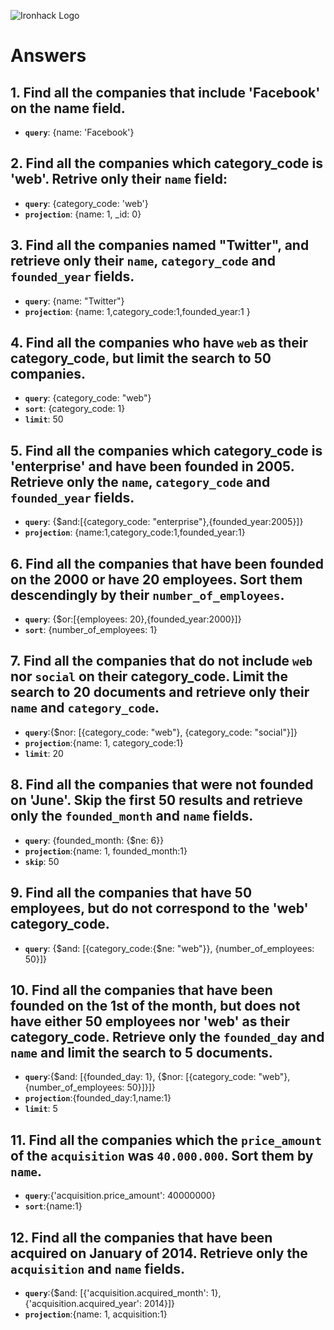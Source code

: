 ![Ironhack Logo](https://i.imgur.com/1QgrNNw.png)

# Answers

## 1. Find all the companies that include 'Facebook' on the **name** field.

 - **`query`**: {name: 'Facebook'}
 
 ## 2. Find all the companies which **category_code** is 'web'. Retrive only their `name` field:

 - **`query`**: {category_code: 'web'}
 - **`projection`**: {name: 1, _id: 0}

## 3. Find all the companies named "Twitter", and retrieve only their `name`, `category_code` and `founded_year` fields.
- **`query`**: {name: "Twitter"} 
- **`projection`**: {name: 1,category_code:1,founded_year:1 }

## 4. Find all the companies who have `web` as their **category_code**, but limit the search to 50 companies.
- **`query`**: {category_code: "web"}
- **`sort`**: {category_code: 1}
- **`limit`**: 50

## 5. Find all the companies which **category_code** is 'enterprise' and have been founded in 2005. Retrieve only the `name`, `category_code` and `founded_year` fields.

- **`query`**: {$and:[{category_code: "enterprise"},{founded_year:2005}]}
- **`projection`**: {name:1,category_code:1,founded_year:1}

## 6. Find all the companies that have been **founded** on the 2000 or have 20 **employees**. Sort them descendingly by their `number_of_employees`.

- **`query`**: {$or:[{employees: 20},{founded_year:2000}]}
- **`sort`**: {number_of_employees: 1}

## 7. Find all the companies that do not include `web` nor `social` on their **category_code**. Limit the search to 20 documents and retrieve only their `name` and `category_code`.
- **`query`**:{$nor: [{category_code: "web"}, {category_code: "social"}]}
- **`projection`**:{name: 1, category_code:1}
- **`limit`**: 20


## 8. Find all the companies that were not **founded** on 'June'. Skip the first 50 results and retrieve only the `founded_month` and `name` fields.
- **`query`**: {founded_month: {$ne: 6}}
- **`projection`**:{name: 1, founded_month:1}
- **`skip`**: 50

## 9. Find all the companies that have 50 employees, but do not correspond to the 'web' **category_code**. 
- **`query`**: {$and: [{category_code:{$ne: "web"}}, {number_of_employees: 50}]}

## 10. Find all the companies that have been founded on the 1st of the month, but does not have either 50 employees nor 'web' as their **category_code**. Retrieve only the `founded_day` and `name` and limit the search to 5 documents.

- **`query`**:{$and: [{founded_day: 1}, {$nor: [{category_code: "web"}, {number_of_employees: 50}]}]}
- **`projection`**:{founded_day:1,name:1}
- **`limit`**: 5

## 11. Find all the companies which the `price_amount` of the `acquisition` was **`40.000.000`**. Sort them by `name`.
- **`query`**:{'acquisition.price_amount': 40000000}
- **`sort`**:{name:1}

## 12. Find all the companies that have been acquired on January of 2014. Retrieve only the `acquisition` and `name` fields.

- **`query`**:{$and: [{'acquisition.acquired_month': 1}, {'acquisition.acquired_year': 2014}]}
- **`projection`**:{name: 1, acquisition:1}